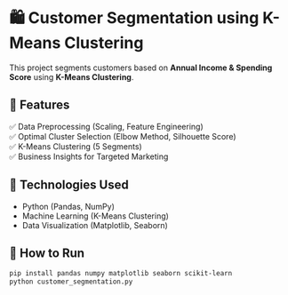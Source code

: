 # 🛍️ Customer Segmentation using K-Means Clustering  

This project segments customers based on **Annual Income & Spending Score** using **K-Means Clustering**.  

## 🔹 Features  
✅ Data Preprocessing (Scaling, Feature Engineering)  
✅ Optimal Cluster Selection (Elbow Method, Silhouette Score)  
✅ K-Means Clustering (5 Segments)  
✅ Business Insights for Targeted Marketing  

## 🔹 Technologies Used  
- Python (Pandas, NumPy)  
- Machine Learning (K-Means Clustering)  
- Data Visualization (Matplotlib, Seaborn)  

## 🔹 How to Run  
```bash
pip install pandas numpy matplotlib seaborn scikit-learn
python customer_segmentation.py
